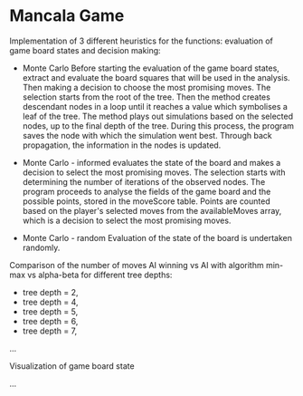 # Mancala Game

Implementation of 3 different heuristics for the functions: evaluation of game board states and decision making:
- Monte Carlo
Before starting the evaluation of the game board states, extract and evaluate the board squares that will be used in the analysis. Then making a decision to choose the most promising moves. The selection starts from the root of the tree. Then the method creates descendant nodes in a loop until it reaches a value which symbolises a leaf of the tree. 
The method plays out simulations based on the selected nodes, up to the final depth of the tree. During this process, the program saves the node with which the simulation went best.  Through back propagation, the information in the nodes is updated.

- Monte Carlo - informed
evaluates the state of the board and makes a decision to select the most promising moves. The selection starts with determining the number of iterations of the observed nodes. The program proceeds to analyse the fields of the game board and the possible points, stored in the moveScore table. Points are counted based on the player's selected moves from the availableMoves array, which is a decision to select the most promising moves.
 
- Monte Carlo - random
Evaluation of the state of the board is undertaken randomly.

Comparison of the number of moves AI winning vs AI with algorithm 
min-max vs alpha-beta for different tree depths:
- tree depth = 2,
- tree depth = 4,
- tree depth = 5,
- tree depth = 6,
- tree depth = 7,

...

Visualization of game board state


...
